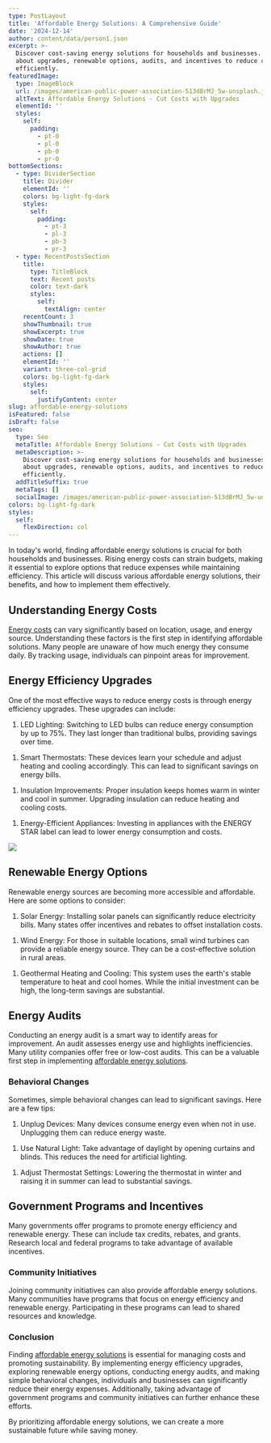 ```yaml
---
type: PostLayout
title: 'Affordable Energy Solutions: A Comprehensive Guide'
date: '2024-12-14'
author: content/data/person1.json
excerpt: >-
  Discover cost-saving energy solutions for households and businesses. Learn
  about upgrades, renewable options, audits, and incentives to reduce costs
  efficiently.
featuredImage:
  type: ImageBlock
  url: /images/american-public-power-association-513dBrMJ_5w-unsplash.jpg
  altText: Affordable Energy Solutions - Cut Costs with Upgrades
  elementId: ''
  styles:
    self:
      padding:
        - pt-0
        - pl-0
        - pb-0
        - pr-0
bottomSections:
  - type: DividerSection
    title: Divider
    elementId: ''
    colors: bg-light-fg-dark
    styles:
      self:
        padding:
          - pt-3
          - pl-3
          - pb-3
          - pr-3
  - type: RecentPostsSection
    title:
      type: TitleBlock
      text: Recent posts
      color: text-dark
      styles:
        self:
          textAlign: center
    recentCount: 3
    showThumbnail: true
    showExcerpt: true
    showDate: true
    showAuthor: true
    actions: []
    elementId: ''
    variant: three-col-grid
    colors: bg-light-fg-dark
    styles:
      self:
        justifyContent: center
slug: affordable-energy-solutions
isFeatured: false
isDraft: false
seo:
  type: Seo
  metaTitle: Affordable Energy Solutions - Cut Costs with Upgrades
  metaDescription: >-
    Discover cost-saving energy solutions for households and businesses. Learn
    about upgrades, renewable options, audits, and incentives to reduce costs
    efficiently.
  addTitleSuffix: true
  metaTags: []
  socialImage: /images/american-public-power-association-513dBrMJ_5w-unsplash.jpg
colors: bg-light-fg-dark
styles:
  self:
    flexDirection: col
---
```

In today's world, finding affordable energy solutions is crucial for both households and businesses. Rising energy costs can strain budgets, making it essential to explore options that reduce expenses while maintaining efficiency. This article will discuss various affordable energy solutions, their benefits, and how to implement them effectively.

## Understanding Energy Costs

[Energy costs](https://termina.io/pricing) can vary significantly based on location, usage, and energy source. Understanding these factors is the first step in identifying affordable solutions. Many people are unaware of how much energy they consume daily. By tracking usage, individuals can pinpoint areas for improvement.

## Energy Efficiency Upgrades

One of the most effective ways to reduce energy costs is through energy efficiency upgrades. These upgrades can include:

1.  LED Lighting: Switching to LED bulbs can reduce energy consumption by up to 75%. They last longer than traditional bulbs, providing savings over time.

<!---->

1.  Smart Thermostats: These devices learn your schedule and adjust heating and cooling accordingly. This can lead to significant savings on energy bills.

<!---->

1.  Insulation Improvements: Proper insulation keeps homes warm in winter and cool in summer. Upgrading insulation can reduce heating and cooling costs.

<!---->

1.  Energy-Efficient Appliances: Investing in appliances with the ENERGY STAR label can lead to lower energy consumption and costs.

![](https://thunderous-treacle-f156bd.netlify.app/images/pexels-gustavo-fring-4254172.jpg)

## Renewable Energy Options

Renewable energy sources are becoming more accessible and affordable. Here are some options to consider:

1.  Solar Energy: Installing solar panels can significantly reduce electricity bills. Many states offer incentives and rebates to offset installation costs.

<!---->

1.  Wind Energy: For those in suitable locations, small wind turbines can provide a reliable energy source. They can be a cost-effective solution in rural areas.

<!---->

1.  Geothermal Heating and Cooling: This system uses the earth's stable temperature to heat and cool homes. While the initial investment can be high, the long-term savings are substantial.

## Energy Audits

Conducting an energy audit is a smart way to identify areas for improvement. An audit assesses energy use and highlights inefficiencies. Many utility companies offer free or low-cost audits. This can be a valuable first step in implementing [affordable energy solutions](https://termina.io/).

### Behavioral Changes

Sometimes, simple behavioral changes can lead to significant savings. Here are a few tips:

1.  Unplug Devices: Many devices consume energy even when not in use. Unplugging them can reduce energy waste.

<!---->

1.  Use Natural Light: Take advantage of daylight by opening curtains and blinds. This reduces the need for artificial lighting.

<!---->

1.  Adjust Thermostat Settings: Lowering the thermostat in winter and raising it in summer can lead to substantial savings.

## Government Programs and Incentives

Many governments offer programs to promote energy efficiency and renewable energy. These can include tax credits, rebates, and grants. Research local and federal programs to take advantage of available incentives.

### Community Initiatives

Joining community initiatives can also provide affordable energy solutions. Many communities have programs that focus on energy efficiency and renewable energy. Participating in these programs can lead to shared resources and knowledge.

### Conclusion

Finding [affordable energy solutions](https://termina.io/pricing) is essential for managing costs and promoting sustainability. By implementing energy efficiency upgrades, exploring renewable energy options, conducting energy audits, and making simple behavioral changes, individuals and businesses can significantly reduce their energy expenses. Additionally, taking advantage of government programs and community initiatives can further enhance these efforts.

By prioritizing affordable energy solutions, we can create a more sustainable future while saving money.

